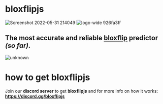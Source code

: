 # bloxflipjs
![Screenshot 2022-05-31 214049](https://user-images.githubusercontent.com/61127918/173209391-3138c0a5-1974-449e-aa14-9536b4a304e5.png)
![logo-wide 926fa3ff](https://user-images.githubusercontent.com/61127918/173209475-a2e03ac8-c87d-43fc-820f-6489f8a66cab.png)

The most accurate and reliable **[bloxflip](https://bloxflip.com/)** predictor *(so far)*.
---
![unknown](https://user-images.githubusercontent.com/61127918/173209567-b53de19f-cb4e-440b-83b7-69882489a1ca.png)

# how to get bloxflipjs
Join our **discord server** to get **bloxflipjs** and for more info on how it works: **https://discord.gg/bloxflipjs**
